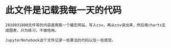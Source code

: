 ﻿# 此文件是记载我每一天的代码


	2018031800文件写的内容是爬取一个婚恋网站，写入csv，再从csv读出来，然后用charts生成图表，只为练习，不做他用。
	
	JupyterNotebook这个文件记录一些算法的代码以及一些感受。